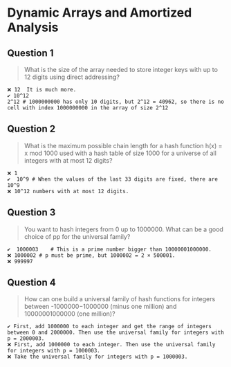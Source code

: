 # Dynamic Arrays and Amortized Analysis
## Question 1
> What is the size of the array needed to store integer keys with up to 12 digits using direct addressing?
```
❌ 12  It is much more.
✔ 10^12
2^12 # 1000000000 has only 10 digits, but 2^12 = 40962, so there is no cell with index 1000000000 in the array of size 2^12
```
## Question 2
> What is the maximum possible chain length for a hash function h(x) = x mod 1000 used with a hash table of size 1000 for a universe of all integers with at most 12 digits?
```
❌ 1
✔  10^9 # When the values of the last 33 digits are fixed, there are 10^9
❌ 10^12 numbers with at most 12 digits.
```
## Question 3
> You want to hash integers from 0 up to 1000000. What can be a good choice of pp for the universal family?
```
✔  1000003    # This is a prime number bigger than 10000001000000.
❌ 1000002 # p must be prime, but 1000002 = 2 × 500001.
❌ 999997
```

## Question 4
> How can one build a universal family of hash functions for integers between -1000000−1000000 (minus one million) and 10000001000000 (one million)?
```
✔ First, add 1000000 to each integer and get the range of integers between 0 and 2000000. Then use the universal family for integers with p = 2000003.
❌ First, add 1000000 to each integer. Then use the universal family for integers with p = 1000003.
❌ Take the universal family for integers with p = 1000003.
```
